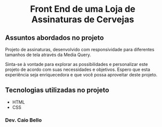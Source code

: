 <h1 align="center">Front End de uma Loja de Assinaturas de Cervejas</h1>



## Assuntos abordados no projeto

Projeto de assinaturas, desenvolvido com responsividade para diferentes tamanhos de tela através da Media Query.

Sinta-se à vontade para explorar as possibilidades e personalizar este projeto de acordo com suas necessidades e objetivos. Espero que esta experiência seja enriquecedora e que você possa aproveitar deste projeto.

## Tecnologias utilizadas no projeto
* HTML
* CSS

### Dev. Caio Bello 
